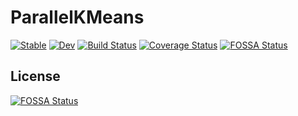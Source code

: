 # ParallelKMeans

[![Stable](https://img.shields.io/badge/docs-stable-blue.svg)](https://PyDataBlog.github.io/ParallelKMeans.jl/stable)
[![Dev](https://img.shields.io/badge/docs-dev-blue.svg)](https://PyDataBlog.github.io/ParallelKMeans.jl/dev)
[![Build Status](https://www.travis-ci.org/PyDataBlog/ParallelKMeans.jl.svg?branch=master)](https://www.travis-ci.org/PyDataBlog/ParallelKMeans.jl)
[![Coverage Status](https://coveralls.io/repos/github/PyDataBlog/ParallelKMeans.jl/badge.svg?branch=master)](https://coveralls.io/github/PyDataBlog/ParallelKMeans.jl?branch=master)
[![FOSSA Status](https://app.fossa.io/api/projects/git%2Bgithub.com%2FPyDataBlog%2FParallelKMeans.jl.svg?type=shield)](https://app.fossa.io/projects/git%2Bgithub.com%2FPyDataBlog%2FParallelKMeans.jl?ref=badge_shield)


## License
[![FOSSA Status](https://app.fossa.io/api/projects/git%2Bgithub.com%2FPyDataBlog%2FParallelKMeans.jl.svg?type=large)](https://app.fossa.io/projects/git%2Bgithub.com%2FPyDataBlog%2FParallelKMeans.jl?ref=badge_large)